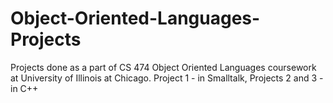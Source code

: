 # Object-Oriented-Languages-Projects
Projects done as a part of CS 474 Object Oriented Languages coursework at University of Illinois at Chicago.
Project 1 - in Smalltalk, Projects 2 and 3 -in C++
